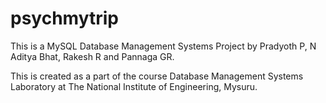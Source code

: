 # psychmytrip

This is a MySQL Database Management Systems Project by Pradyoth P, N Aditya Bhat, Rakesh R and Pannaga GR.

This is created as a part of the course Database Management Systems Laboratory at The National Institute of Engineering, Mysuru.

